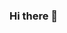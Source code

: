 ### Hi there 👋

<!--
**AshokBabuMannam/AshokBabuMannam** is a ✨ _special_ ✨ repository because its `README.md` (this file) appears on your GitHub profile.

Here are some ideas to get you started:

- 🔭 I’m currently working on WebAPPs
- 🌱 I’m currently learning on MarkDown
- 👯 I’m looking to collaborate on Imaging Project
- 🤔 I’m looking for help with Imaging Tools
- 📫 How to reach me: +1 425 766 8216

